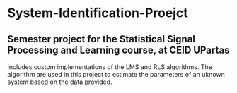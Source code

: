 # System-Identification-Proejct
Semester project for the Statistical Signal Processing and Learning course, at CEID UPartas
---
Includes custom implementations of the LMS and RLS algorithms. The algorithm are used in this project to estimate the parameters of an uknown system based on the data provided.
